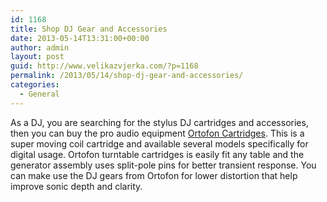 ```yaml
---
id: 1168
title: Shop DJ Gear and Accessories
date: 2013-05-14T13:31:00+00:00
author: admin
layout: post
guid: http://www.velikazvjerka.com/?p=1168
permalink: /2013/05/14/shop-dj-gear-and-accessories/
categories:
  - General
---
```

As a DJ, you are searching for the stylus DJ cartridges and accessories, then you can buy the pro audio equipment [Ortofon Cartridges](http://www.guitarcenter.com/Ortofon.gc). This is a super moving coil cartridge and available several models specifically for digital usage. Ortofon turntable cartridges is easily fit any table and the generator assembly uses split-pole pins for better transient response. You can make use the DJ gears from Ortofon for lower distortion that help improve sonic depth and clarity.
